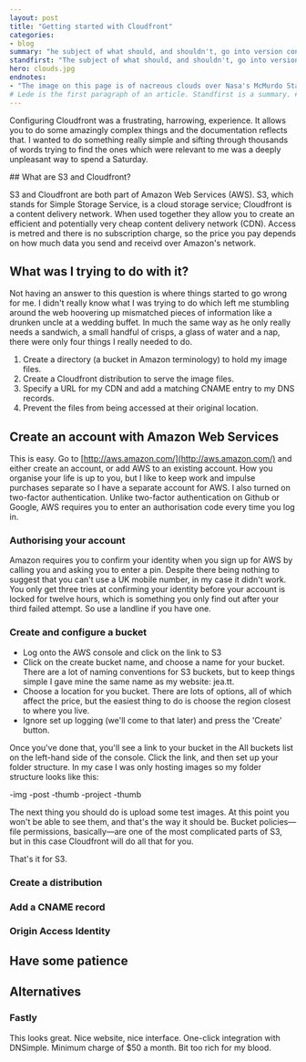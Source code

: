 ```yaml
---
layout: post
title: "Getting started with Cloudfront"
categories:
- blog
summary: "he subject of what should, and shouldn't, go into version control is a contentious one. My opinion is that only images which are part of the site structure&#8212;logos, icons etc.&#8212;should go into the repository."
standfirst: "The subject of what should, and shouldn't, go into version control is a contentious one. My opinion is that only images which are part of the site structure&#8212;logos, icons etc.&#8212;should go into the repository. User uploaded content shouldn't. Because this website is hosted on Github and I wanted to keep my repository clean, I had to find somewhere else to put the images. I decided to go with Amazon S3 and Cloudfront. Setting it up was a horrible time for me."
hero: clouds.jpg
endnotes:
- "The image on this page is of nacreous clouds over Nasa's McMurdo Station in Antarctica (sourced from <a href='http://commons.wikimedia.org/wiki/File:Nacreous_clouds_Antarctica.jpg'>Wikimedia Commons</a>)"
# Lede is the first paragraph of an article. Standfirst is a summary. #
---
```




Configuring Cloudfront was a frustrating, harrowing, experience. It allows you to do some amazingly complex things and the documentation reflects that. I wanted to do something really simple and sifting through thousands of words trying to find the ones which were relevant to me was a deeply unpleasant way to spend a Saturday.

## What are S3 and Cloudfront?

S3 and Cloudfront are both part of Amazon Web Services (AWS). S3, which stands for Simple Storage Service, is a cloud storage service; Cloudfront is a content delivery network. When used together they allow you to create an efficient and potentially very cheap content delivery network (CDN). Access is metred and there is no subscription charge, so the price you pay depends on how much data you send and receivd over Amazon's network. 

## What was I trying to do with it?

Not having an answer to this question is where things started to go wrong for me. I didn't really know what I was trying to do which left me stumbling around the web hoovering up mismatched pieces of information like a drunken uncle at a wedding buffet. In much the same way as he only really needs a sandwich, a small handful of crisps, a glass of water and a nap, there were only four things I really needed to do.

1. Create a directory (a bucket in Amazon terminology) to hold my image files. 
2. Create a Cloudfront distribution to serve the image files.
3. Specify a URL for my CDN and add a matching CNAME entry to my DNS records.
4. Prevent the files from being accessed at their original location.

## Create an account with Amazon Web Services

This is easy. Go to [http://aws.amazon.com/](http://aws.amazon.com/) and either create an account, or add AWS to an existing account. How you organise your life is up to you, but I like to keep work and impulse purchases separate so I have a separate account for AWS. I also turned on two-factor authentication. Unlike two-factor authentication on Github or Google, AWS requires you to enter an authorisation code every time you log in. 

### Authorising your account

Amazon requires you to confirm your identity when you sign up for AWS by calling you and asking you to enter a pin. Despite there being nothing to suggest that you can't use a UK mobile number, in my case it didn't work. You only get three tries at confirming your identity before your account is locked for twelve hours, which is something you only find out after your third failed attempt. So use a landline if you have one.

### Create and configure a bucket

* Log onto the AWS console and click on the link to S3
* Click on the create bucket name, and choose a name for your bucket. There are a lot of naming conventions for S3 buckets, but to keep things simple I gave mine the same name as my website: jea.tt.
* Choose a location for you bucket. There are lots of options, all of which affect the price, but the easiest thing to do is choose the region closest to where you live.
* Ignore set up logging (we'll come to that later) and press the 'Create' button.

Once you've done that, you'll see a link to your bucket in the All buckets list on the left-hand side of the console. Click the link, and then set up your folder structure. In my case I was only hosting images so my folder structure looks like this:

-img
  -post
    -thumb
  -project
    -thumb

The next thing you should do is upload some test images. At this point you won't be able to see them, and that's the way it should be. Bucket policies&#8212;file permissions, basically&#8212;are one of the most complicated parts of S3, but in this case Cloudfront will do all that for you.

That's it for S3.


### Create a distribution

### Add a CNAME record

### Origin Access Identity

## Have some patience

## Alternatives

### Fastly

This looks great. Nice website, nice interface. One-click integration with DNSimple. Minimum charge of $50 a month. Bit too rich for my blood.

